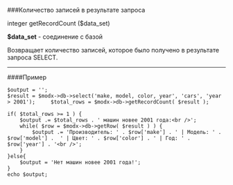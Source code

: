 ###Количество записей в результате запроса

integer getRecordCount ($data_set)

**$data_set** - соединение с базой

Возвращает количество записей, которое было получено в результате запроса SELECT.

***

####Пример

	$output = '';  
	$result = $modx->db->select('make, model, color, year', 'cars', 'year > 2001');  	$total_rows = $modx->db->getRecordCount( $result );   
	
	if( $total_rows >= 1 ) {  
		$output .= $total_rows . ' машин новее 2001 года:<br />';  
		while( $row = $modx->db->getRow( $result ) ) {  
			$output .= 'Производитель: ' . $row['make'] . ' | Модель: ' . $row['model'] .  ' | Цвет: ' . $row['color'] . ' | Год: ' . $row['year'] . '<br />';  
		}  
	}else{  
		$output = 'Нет машин новее 2001 года!';  
	}  
	echo $output;
